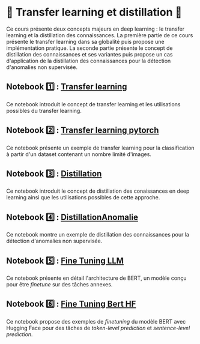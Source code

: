 # 🤝 Transfer learning et distillation 🤝
Ce cours présente deux concepts majeurs en deep learning : le transfer learning et la distillation des connaissances. La première partie de ce cours présente le transfer learning dans sa globalité puis propose une implémentation pratique. La seconde partie présente le concept de distillation des connaissances et ses variantes puis propose un cas d'application de la distillation des connaissances pour la détection d'anomalies non supervisée.

## Notebook 1️⃣ : [Transfer learning](01_TransferLearning.ipynb)
Ce notebook introduit le concept de transfer learning et les utilisations possibles du transfer learning.

## Notebook 2️⃣ : [Transfer learning pytorch](02_TransferLearningPytorch.ipynb)
Ce notebook présente un exemple de transfer learning pour la classification à partir d'un dataset contenant un nombre limité d'images.

## Notebook 3️⃣ : [Distillation](03_Distillation.ipynb)
Ce notebook introduit le concept de distillation des conaissances en deep learning ainsi que les utilisations possibles de cette approche.

## Notebook 4️⃣ : [DistillationAnomalie](04_DistillationAnomalie.ipynb)
Ce notebook montre un exemple de distillation des connaissances pour la détection d'anomalies non supervisée.

## Notebook 5️⃣ : [Fine Tuning LLM](05_FineTuningLLM.ipynb)
Ce notebook présente en détail l'architecture de BERT, un modèle conçu pour être *finetune* sur des tâches annexes.

## Notebook 6️⃣ : [Fine Tuning Bert HF](06_FineTuningBertHF.ipynb)
Ce notebook propose des exemples de *finetuning* du modèle BERT avec Hugging Face pour des tâches de *token-level prediction* et *sentence-level prediction*.